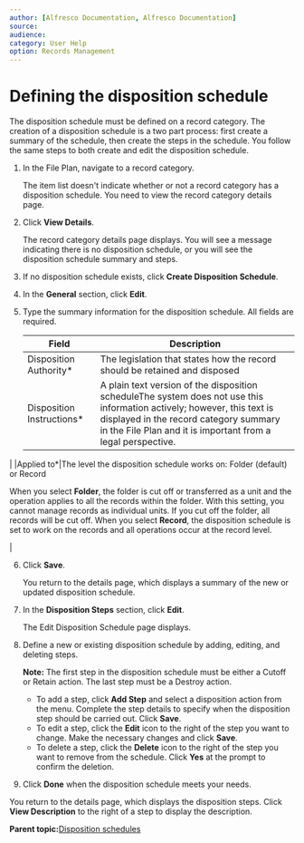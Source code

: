 ```yaml
---
author: [Alfresco Documentation, Alfresco Documentation]
source: 
audience: 
category: User Help
option: Records Management
---
```


# Defining the disposition schedule

The disposition schedule must be defined on a record category. The creation of a disposition schedule is a two part process: first create a summary of the schedule, then create the steps in the schedule. You follow the same steps to both create and edit the disposition schedule.

1.  In the File Plan, navigate to a record category.

    The item list doesn't indicate whether or not a record category has a disposition schedule. You need to view the record category details page.

2.  Click **View Details**.

    The record category details page displays. You will see a message indicating there is no disposition schedule, or you will see the disposition schedule summary and steps.

3.  If no disposition schedule exists, click **Create Disposition Schedule**.

4.  In the **General** section, click **Edit**.

5.  Type the summary information for the disposition schedule. All fields are required.

    |Field|Description|
    |-----|-----------|
    |Disposition Authority\*|The legislation that states how the record should be retained and disposed|
    |Disposition Instructions\*|A plain text version of the disposition scheduleThe system does not use this information actively; however, this text is displayed in the record category summary in the File Plan and it is important from a legal perspective.

|
    |Applied to\*|The level the disposition schedule works on: Folder \(default\) or Record

When you select **Folder**, the folder is cut off or transferred as a unit and the operation applies to all the records within the folder. With this setting, you cannot manage records as individual units. If you cut off the folder, all records will be cut off. When you select **Record**, the disposition schedule is set to work on the records and all operations occur at the record level.

|

6.  Click **Save**.

    You return to the details page, which displays a summary of the new or updated disposition schedule.

7.  In the **Disposition Steps** section, click **Edit**.

    The Edit Disposition Schedule page displays.

8.  Define a new or existing disposition schedule by adding, editing, and deleting steps.

    **Note:** The first step in the disposition schedule must be either a Cutoff or Retain action. The last step must be a Destroy action.

    -   To add a step, click **Add Step** and select a disposition action from the menu. Complete the step details to specify when the disposition step should be carried out. Click **Save**.
    -   To edit a step, click the **Edit** icon to the right of the step you want to change. Make the necessary changes and click **Save**.
    -   To delete a step, click the **Delete** icon to the right of the step you want to remove from the schedule. Click **Yes** at the prompt to confirm the deletion.
9.  Click **Done** when the disposition schedule meets your needs.


You return to the details page, which displays the disposition steps. Click **View Description** to the right of a step to display the description.

**Parent topic:**[Disposition schedules](../concepts/rm-dispschedule.md)


